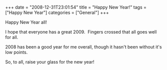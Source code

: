 +++
date = "2008-12-31T23:01:54"
title = "Happy New Year!"
tags = ["Happy New Year"]
categories = ["General"]
+++

Happy New Year all!

I hope that everyone has a great 2009.  Fingers crossed that all goes well for all.

2008 has been a good year for me overall, though it hasn't been without it's low points.

So, to all, raise your glass for the new year!
